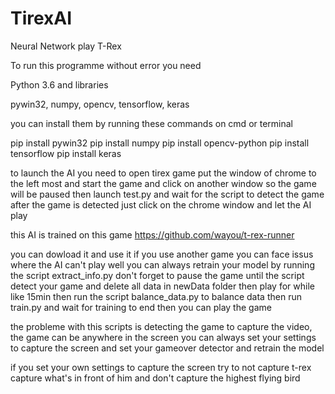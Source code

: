 # TirexAI
Neural Network play T-Rex

To run this programme without error you need

Python 3.6 and libraries

pywin32, numpy, opencv, tensorflow, keras

you can install them by running these commands on cmd or terminal

pip install pywin32
pip install numpy
pip install opencv-python
pip install tensorflow
pip install keras

to launch the AI you need to open tirex game put the window of chrome to the left most and start the game
and click on another window so the game will be paused then launch test.py and wait for the script to detect the game
after the game is detected just click on the chrome window and let the AI play

this AI is trained on this game
https://github.com/wayou/t-rex-runner

you can dowload it and use it
if you use another game you can face issus where the AI can't play well
you can always retrain your model by running the script extract_info.py don't forget to pause the game
until the script detect your game and delete all data in newData folder then play for while like 15min
then run the script balance_data.py to balance data then run train.py and wait for training to end
then you can play the game

the probleme with this scripts is detecting the game to capture the video, the game can be anywhere in the screen you can always set
your settings to capture the screen and set your gameover detector and retrain the model

if you set your own settings to capture the screen try to not capture t-rex capture what's in front of him and
don't capture the highest flying bird
